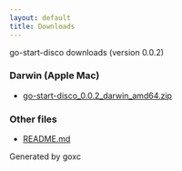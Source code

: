 ```yaml
---
layout: default
title: Downloads
---
```


go-start-disco downloads (version 0.0.2)

### Darwin (Apple Mac)

 * [go-start-disco\_0.0.2\_darwin\_amd64.zip](go-start-disco_0.0.2_darwin_amd64.zip)

### Other files

 * [README.md](README.md)



Generated by goxc